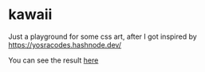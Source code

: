 # kawaii
Just a playground for some css art, after I got inspired by https://yosracodes.hashnode.dev/

You can see the result [here](https://melahub.github.io/kawaii/)
